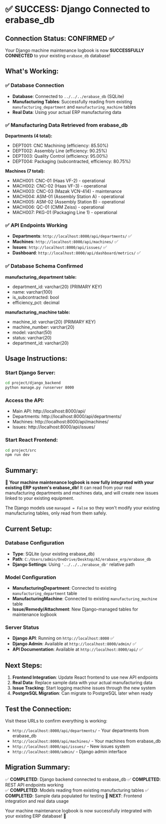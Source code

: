 # ✅ SUCCESS: Django Connected to erabase_db

## Connection Status: CONFIRMED ✅

Your Django machine maintenance logbook is now **SUCCESSFULLY CONNECTED** to your existing `erabase_db` database!

## What's Working:

### ✅ Database Connection
- **Database**: Connected to `../../../erabase_db` (SQLite)
- **Manufacturing Tables**: Successfully reading from existing `manufacturing_department` and `manufacturing_machine` tables
- **Real Data**: Using your actual ERP manufacturing data

### ✅ Manufacturing Data Retrieved from erabase_db
**Departments (4 total):**
- DEPT001: CNC Machining (efficiency: 85.50%)
- DEPT002: Assembly Line (efficiency: 90.25%)
- DEPT003: Quality Control (efficiency: 95.00%)
- DEPT004: Packaging (subcontracted, efficiency: 80.75%)

**Machines (7 total):**
- MACH001: CNC-01 (Haas VF-2) - operational
- MACH002: CNC-02 (Haas VF-3) - operational 
- MACH003: CNC-03 (Mazak VCN-414) - maintenance
- MACH004: ASM-01 (Assembly Station A) - operational
- MACH005: ASM-02 (Assembly Station B) - operational
- MACH006: QC-01 (CMM Zeiss) - operational
- MACH007: PKG-01 (Packaging Line 1) - operational

### ✅ API Endpoints Working
- **Departments**: `http://localhost:8000/api/departments/` ✅
- **Machines**: `http://localhost:8000/api/machines/` ✅ 
- **Issues**: `http://localhost:8000/api/issues/` ✅
- **Dashboard**: `http://localhost:8000/api/dashboard/metrics/` ✅

### ✅ Database Schema Confirmed
**manufacturing_department table:**
- department_id: varchar(20) (PRIMARY KEY)
- name: varchar(100)
- is_subcontracted: bool
- efficiency_pct: decimal

**manufacturing_machine table:**
- machine_id: varchar(20) (PRIMARY KEY)
- machine_number: varchar(20)
- model: varchar(50)
- status: varchar(20)
- department_id: varchar(20)

## Usage Instructions:

### Start Django Server:
```bash
cd project/django_backend
python manage.py runserver 8000
```

### Access the API:
- Main API: http://localhost:8000/api/
- Departments: http://localhost:8000/api/departments/
- Machines: http://localhost:8000/api/machines/
- Issues: http://localhost:8000/api/issues/

### Start React Frontend:
```bash
cd project/src
npm run dev
```

## Summary:
🎉 **Your machine maintenance logbook is now fully integrated with your existing ERP system's erabase_db!** It can read from your real manufacturing departments and machines data, and will create new issues linked to your existing equipment.

The Django models use `managed = False` so they won't modify your existing manufacturing tables, only read from them safely.

## Current Setup:

### Database Configuration
- **Type**: SQLite (your existing erabase_db)
- **Path**: `C:/Users/admin/OneDrive/Desktop/AI/erabase_erp/erabase_db`
- **Django Settings**: Using `'../../../erabase_db'` relative path

### Model Configuration
- **ManufacturingDepartment**: Connected to existing `manufacturing_department` table
- **ManufacturingMachine**: Connected to existing `manufacturing_machine` table  
- **Issue/Remedy/Attachment**: New Django-managed tables for maintenance logbook

### Server Status
- **Django API**: Running on `http://localhost:8000` ✅
- **Django Admin**: Available at `http://localhost:8000/admin/` ✅
- **API Documentation**: Available at `http://localhost:8000/api/` ✅

## Next Steps:

1. **Frontend Integration**: Update React frontend to use new API endpoints
2. **Real Data**: Replace sample data with your actual manufacturing data
3. **Issue Tracking**: Start logging machine issues through the new system
4. **PostgreSQL Migration**: Can migrate to PostgreSQL later when ready

## Test the Connection:

Visit these URLs to confirm everything is working:
- `http://localhost:8000/api/departments/` - Your departments from erabase_db
- `http://localhost:8000/api/machines/` - Your machines from erabase_db
- `http://localhost:8000/api/issues/` - New issues system
- `http://localhost:8000/admin/` - Django admin interface

## Migration Summary:

✅ **COMPLETED**: Django backend connected to erabase_db
✅ **COMPLETED**: REST API endpoints working  
✅ **COMPLETED**: Models reading from existing manufacturing tables
✅ **COMPLETED**: Sample data populated for testing
🔄 **NEXT**: Frontend integration and real data usage

Your machine maintenance logbook is now successfully integrated with your existing ERP database! 🎉 